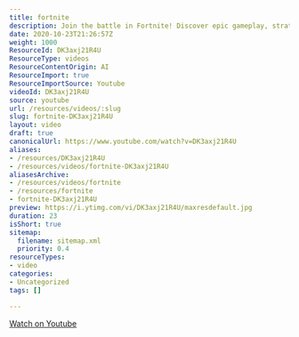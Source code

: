 ```yaml
---
title: fortnite
description: Join the battle in Fortnite! Discover epic gameplay, strategies, and thrilling moments as players compete to be the last one standing.
date: 2020-10-23T21:26:57Z
weight: 1000
ResourceId: DK3axj21R4U
ResourceType: videos
ResourceContentOrigin: AI
ResourceImport: true
ResourceImportSource: Youtube
videoId: DK3axj21R4U
source: youtube
url: /resources/videos/:slug
slug: fortnite-DK3axj21R4U
layout: video
draft: true
canonicalUrl: https://www.youtube.com/watch?v=DK3axj21R4U
aliases:
- /resources/DK3axj21R4U
- /resources/videos/fortnite-DK3axj21R4U
aliasesArchive:
- /resources/videos/fortnite
- /resources/fortnite
- fortnite-DK3axj21R4U
preview: https://i.ytimg.com/vi/DK3axj21R4U/maxresdefault.jpg
duration: 23
isShort: true
sitemap:
  filename: sitemap.xml
  priority: 0.4
resourceTypes:
- video
categories:
- Uncategorized
tags: []

---
```

 [Watch on Youtube](https://www.youtube.com/watch?v=DK3axj21R4U)
